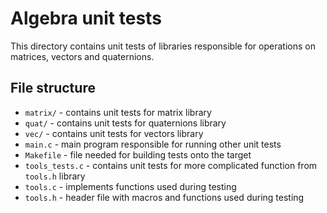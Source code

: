 # Algebra unit tests

This directory contains unit tests of libraries responsible for operations on matrices, vectors and quaternions.

## File structure

- `matrix/` - contains unit tests for matrix library
- `quat/` - contains unit tests for quaternions library
- `vec/` - contains unit tests for vectors library
- `main.c` - main program responsible for running other unit tests
- `Makefile` - file needed for building tests onto the target
- `tools_tests.c` - contains unit tests for more complicated function from `tools.h` library
- `tools.c` - implements functions used during testing
- `tools.h` - header file with macros and functions used during testing
